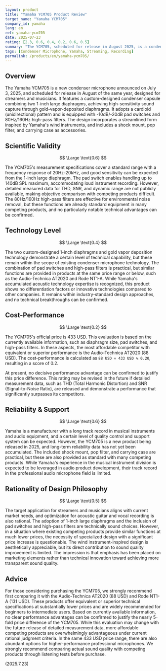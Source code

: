 ```yaml
---
layout: product
title: "Yamaha YCM705 Product Review"
target_name: "Yamaha YCM705"
company_id: yamaha
lang: en
ref: yamaha-ycm705
date: 2025-07-23
rating: [2.3, 0.6, 0.4, 0.2, 0.6, 0.5]
summary: "The YCM705, scheduled for release in August 2025, is a condenser microphone with a 1-inch large diaphragm, but it has a serious cost-performance issue with a score of 0.2, being approximately 5 times the price of competitors like the Audio-Technica AT2020."
tags: [Condenser Microphone, Yamaha, Streaming, Recording]
permalink: /products/en/yamaha-ycm705/
---
```


## Overview

The Yamaha YCM705 is a new condenser microphone announced on July 3, 2025, and scheduled for release in August of the same year, designed for streamers and musicians. It features a custom-designed condenser capsule combining two 1-inch large diaphragms, achieving high-sensitivity sound capture through gold-vapor-deposited diaphragms. It adopts a cardioid (unidirectional) pattern and is equipped with -10dB/-20dB pad switches and 80Hz/160Hz high-pass filters. The design incorporates a streamlined form inspired by Yamaha's wind instruments, and includes a shock mount, pop filter, and carrying case as accessories.

## Scientific Validity

$$ \Large \text{0.6} $$

The YCM705's measurement specifications cover a standard range with a frequency response of 20Hz-20kHz, and good sensitivity can be expected from the 1-inch large diaphragm. The pad switch enables handling up to 140dB SPL maximum, accommodating loud instrument recording. However, detailed measured data for THD, SNR, and dynamic range are not publicly available, making objective comparison with competing products difficult. The 80Hz/160Hz high-pass filters are effective for environmental noise removal, but these functions are already standard equipment in many competing products, and no particularly notable technical advantages can be confirmed.

## Technology Level

$$ \Large \text{0.4} $$

The two custom-designed 1-inch diaphragms and gold vapor deposition technology demonstrate a certain level of technical capability, but these remain within the scope of existing condenser microphone technology. The combination of pad switches and high-pass filters is practical, but similar functions are provided in products at the same price range or below, such as the Audio-Technica AT2020 and Rode NT1-A. While Yamaha's accumulated acoustic technology expertise is recognized, this product shows no differentiation factors or innovative technologies compared to other companies. It remains within industry-standard design approaches, and no technical breakthroughs can be confirmed.

## Cost-Performance

$$ \Large \text{0.2} $$

The YCM705's official price is 433 USD. This evaluation is based on the currently available information, such as diaphragm size, pad switches, and high-pass filters. In these aspects, the most affordable competitor with equivalent or superior performance is the Audio-Technica AT2020 (88 USD). The cost-performance is calculated as `88 USD ÷ 433 USD ≒ 0.20`, resulting in a score of 0.2.

At present, no decisive performance advantage can be confirmed to justify this price difference. This rating may be revised in the future if detailed measurement data, such as THD (Total Harmonic Distortion) and SNR (Signal-to-Noise Ratio), are released and demonstrate a performance that significantly surpasses its competitors.

## Reliability & Support

$$ \Large \text{0.6} $$

Yamaha is a manufacturer with a long track record in musical instruments and audio equipment, and a certain level of quality control and support system can be expected. However, the YCM705 is a new product being released in 2025, and long-term reliability data has not yet been accumulated. The included shock mount, pop filter, and carrying case are practical, but these are also provided as standard with many competing products. While Yamaha's experience in the musical instrument division is expected to be leveraged in audio product development, their track record in the professional audio microphone field is limited.

## Rationality of Design Philosophy

$$ \Large \text{0.5} $$

The target application for streamers and musicians aligns with current market needs, and optimization for acoustic guitar and vocal recording is also rational. The adoption of 1-inch large diaphragms and the inclusion of pad switches and high-pass filters are technically sound choices. However, in a situation where existing competing products provide similar functions at much lower prices, the necessity of specialized design with a significant price increase is questionable. The wind instrument-inspired design is aesthetically appreciable, but its direct contribution to sound quality improvement is limited. The impression is that emphasis has been placed on marketing elements rather than technical innovation toward achieving more transparent sound quality.

## Advice

For those considering purchasing the YCM705, we strongly recommend first comparing it with the Audio-Technica AT2020 (88 USD) and Rode NT1-A (131 USD). These products offer equivalent or superior technical specifications at substantially lower prices and are widely recommended for beginners to intermediate users. Based on currently available information, no clear performance advantages can be confirmed to justify the nearly 5-fold price difference of the YCM705. While this evaluation may change with the future release of detailed measurement data, more affordable competing products are overwhelmingly advantageous under current rational judgment criteria. In the same 433 USD price range, there are also abundant options for higher-performance professional microphones. We strongly recommend comparing actual sound quality with competing products through listening tests before purchase.

(2025.7.23)
